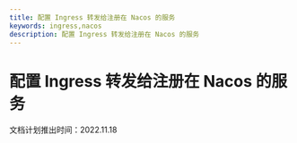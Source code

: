 ```yaml
---
title: 配置 Ingress 转发给注册在 Nacos 的服务
keywords: ingress,nacos
description: 配置 Ingress 转发给注册在 Nacos 的服务
---
```


# 配置 Ingress 转发给注册在 Nacos 的服务

文档计划推出时间：2022.11.18
